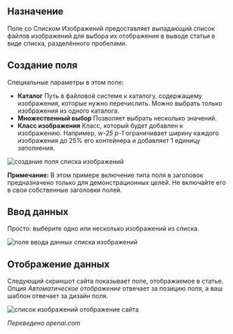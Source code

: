 <!-- Filename: J3.x:Adding_custom_fields/List_of_Images_Field / Display title: # Список Поле Изображений 
 -->

## Назначение

Поле со Списком Изображений предоставляет выпадающий список файлов изображений для выбора их отображения в выводе статьи в виде списка, разделённого пробелами.

## Создание поля

Специальные параметры в этом поле:

- **Каталог** Путь в файловой системе к каталогу, содержащему изображения,
которые нужно перечислить. Можно выбрать только изображения из одного каталога.
- **Множественный выбор** Позволяет выбрать несколько значений.
- **Класс изображения** Класс, который будет добавлен к изображению. Например, *w-25 p-1*
ограничивает ширину каждого изображения до 25% его контейнера и добавляет 1 единицу заполнения.

![создание поля списка изображений](../../../en/images/fields/fields-list-of-images-edit.png)

**Примечание:** В этом примере включение типа поля в заголовок предназначено
только для демонстрационных целей. Не включайте его в свои собственные заголовки полей.

## Ввод данных

Просто: выберите одно или несколько изображений из списка.

![поле ввода данных списка изображений](../../../en/images/fields/fields-list-of-images-data-entry.png)

## Отображение данных

Следующий скриншот сайта показывает поле, отображаемое в статье. Опция *Автоматическое отображение* отвечает за позицию поля, а ваш шаблон отвечает за дизайн поля.

![список изображений отображение сайта](../../../en/images/fields/fields-list-of-images-site.png)

*Переведено openai.com*


